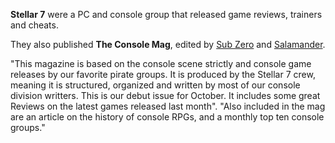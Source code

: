 **Stellar 7** were a PC and console group that released game reviews, trainers and cheats. 

They also published **The Console Mag**, edited by [Sub Zero](https://demozoo.org/sceners/49682/) and [Salamander](https://demozoo.org/sceners/49683/).

"This magazine is based on the console scene strictly and console game releases by our favorite pirate groups. It is produced by the Stellar 7 crew, meaning it is structured, organized and written by most of our console division writters. This is our debut issue for October. It includes some great Reviews on the latest games released last month". "Also included in the mag are an article on the history of console RPGs, and a monthly top ten console groups."